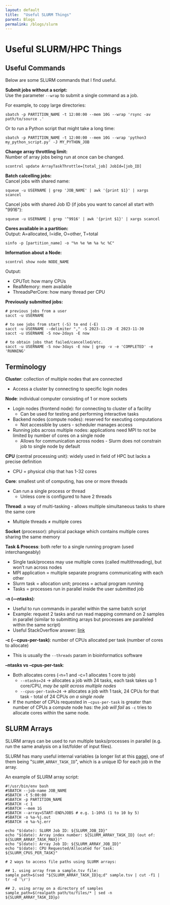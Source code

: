 ```yaml
---
layout: default
title:  "Useful SLURM Things"
parent: Blogs
permalink: /blogs/slurm
---
```

<h1>Useful SLURM/HPC Things</h1>

## Useful Commands 
Below are some SLURM commands that I find useful.  


**Submit jobs without a script:**  
Use the parameter `--wrap` to submit a single command as a job.  

For example, to copy large directories:  
```
sbatch -p PARTITION_NAME -t 12:00:00 --mem 10G --wrap 'rsync -av path/to/source .'
```

Or to run a Python script that might take a long time:  
```
sbatch -p PARTITION_NAME -t 12:00:00 --mem 10G --wrap 'python3 my_python_script.py' -J MY_PYTHON_JOB
```

**Change array throttling limit:**  
Number of array jobs being run at once can be changed.  
```
scontrol update ArrayTaskThrottle=[total_job] JobId=[job_ID]
```

**Batch calcelling jobs:**  
Cancel jobs with shared name:  
```
squeue -u USERNAME | grep 'JOB_NAME' | awk '{print $1}' | xargs scancel
```

Cancel jobs with shared Job ID (if jobs you want to cancel all start with "9916"):  
```
squeue -u USERNAME | grep '^9916' | awk '{print $1}' | xargs scancel
```

**Cores available in a partition:**  
Output: A=allocated, I=idle, O=other, T=total
```
sinfo -p [partition_name] -o "%n %e %m %a %c %C"
```

**Information about a Node:**  
```
scontrol show node NODE_NAME
```
Output:  
- CPUTot: how many CPUs
- RealMemory: mem available
- ThreadsPerCore: how many thread per CPU

**Previously submitted jobs:**  
```
# previous jobs from a user
sacct -u USERNAME

# to see jobs from start (-S) to end (-E)
sacct -u USERNAME --delimiter "," -S 2023-11-29 -E 2023-11-30
sacct -u USERNAME -S now-2days -E now

# to obtain jobs that failed/cancelled/etc. 
sacct -u USERNAME -S now-3days -E now | grep -v -e 'COMPLETED' -e 'RUNNING'
```


## Terminology
**Cluster**: collection of multiple nodes that are connected  
- Access a cluster by connecting to specific login nodes  

**Node**: individual computer consisting of 1 or more sockets  
- Login nodes (frontend node): for connecting to cluster of a facility  
  - Can be used for testing and performing interactive tasks  
- Backend nodes (compute nodes): reserved for executing computations  
  - Not accessible by users - scheduler manages access   
- Running jobs across multiple nodes: applications need MPI to not be limited by number of cores on a single node  
  - Allows for communication across nodes - Slurm does not constrain job to single node by default  

**CPU** (central processing unit): widely used in field of HPC but lacks a precise definition  
- CPU = physical chip that has 1-32 cores  

**Core**: smallest unit of computing, has one or more threads 
- Can run a single process or thread  
  - Unless core is configured to have 2 threads  

**Thread**: a way of multi-tasking - allows multiple simultaneous tasks to share the same core 
- Multiple threads ≠ multiple cores 

**Socket** (processor): physical package which contains multiple cores sharing the same memory  

**Task & Process**: both refer to a single running program (used interchangeably)   
- Single task/process may use multiple cores (called multithreading), but won’t run across nodes  
- MPI application = multiple separate programs communicating with each other 
- Slurm task = allocation unit; process = actual program running 
- Tasks = processes run in parallel inside the user submitted job 

**-n (—ntasks)**: 
- Useful to run commands in parallel within the same batch script 
- Example: request 2 tasks and run read mapping command on 2 samples in parallel (similar to submitting arrays but processes are paralleled within the same script)
- Useful StackOverflow answer: [link](https://stackoverflow.com/questions/39186698/what-does-the-ntasks-or-n-tasks-does-in-slurm)

**-c (--cpus-per-task)**: number of CPUs allocated per task (number of cores to allocate)   
- This is usually the `--threads` param in bioinformatics software  

**–ntasks vs –cpus-per-task**:   
- Both allocates cores (-n=1 and -c=1 allocates 1 core to job) 
  - `--ntasks=24` → allocates a job with 24 tasks, each task takes up 1 core/CPU, _may be split across multiple nodes_  
  - `--cpus-per-task=24` → allocates a job with 1 task, 24 CPUs for that task - total of 24 CPUs _on a single node_  
- If the number of CPUs requested in `–cpus-per-task` is greater than number of CPUs a compute node has: the _job will fail_  as `-c` tries to allocate cores within the same node.  

## SLURM Arrays
SLURM arrays can be used to run multiple tasks/processes in parallel (e.g. run the same analysis on a list/folder of input files).  

SLURM has many useful internal variables (a longer list at this [page](https://docs.hpc.shef.ac.uk/en/latest/referenceinfo/scheduler/SLURM/SLURM-environment-variables.html#gsc.tab=0)), one of them being "`SLURM_ARRAY_TASK_ID`", which is a unique ID for each job in the array. 

An example of SLURM array script:  
```
#!/usr/bin/env bash
#SBATCH --job-name JOB_NAME
#SBATCH -t 5:00:00
#SBATCH -p PARTITION_NAME 
#SBATCH -c 1   
#SBATCH --mem 1G
#SBATCH --array=START-END%JOBS # e.g. 1-10%5 (1 to 10 by 5)
#SBATCH -o %a-%j.out
#SBATCH -e %a-%j.err

echo "$(date): SLURM Job ID: ${SLURM_JOB_ID}"
echo "$(date): Array index number: ${SLURM_ARRAY_TASK_ID} (out of: ${SLURM_ARRAY_TASK_MAX})"
echo "$(date): Array Job ID: ${SLURM_ARRAY_JOB_ID}"
echo "$(date): CPU Requested/Allocated for task: ${SLURM_CPUS_PER_TASK}"

# 2 ways to access file paths using SLURM arrays: 

## 1. using array from a sample.tsv file:
sample_path=$(sed "${SLURM_ARRAY_TASK_ID}q;d" sample.tsv | cut -f1 | tr -d '\r')

## 2. using array on a directory of samples
sample_path=$(realpath path/to/files/* | sed -n ${SLURM_ARRAY_TASK_ID}p)
```